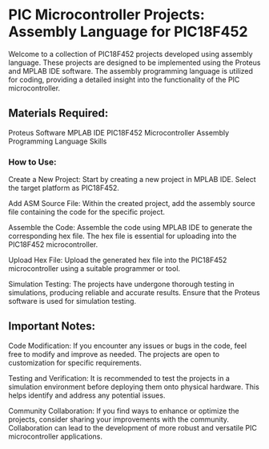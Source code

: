 # PIC Microcontroller Projects: Assembly Language for PIC18F452
Welcome to a collection of PIC18F452 projects developed using assembly language. These projects are designed to be implemented using the Proteus and MPLAB IDE software. The assembly programming language is utilized for coding, providing a detailed insight into the functionality of the PIC microcontroller.

## Materials Required:
Proteus Software
MPLAB IDE
PIC18F452 Microcontroller
Assembly Programming Language Skills
### How to Use:
Create a New Project:
Start by creating a new project in MPLAB IDE. Select the target platform as PIC18F452.

Add ASM Source File:
Within the created project, add the assembly source file containing the code for the specific project.

Assemble the Code:
Assemble the code using MPLAB IDE to generate the corresponding hex file. The hex file is essential for uploading into the PIC18F452 microcontroller.

Upload Hex File:
Upload the generated hex file into the PIC18F452 microcontroller using a suitable programmer or tool.

Simulation Testing:
The projects have undergone thorough testing in simulations, producing reliable and accurate results. Ensure that the Proteus software is used for simulation testing.

## Important Notes:
Code Modification:
If you encounter any issues or bugs in the code, feel free to modify and improve as needed. The projects are open to customization for specific requirements.

Testing and Verification:
It is recommended to test the projects in a simulation environment before deploying them onto physical hardware. This helps identify and address any potential issues.

Community Collaboration:
If you find ways to enhance or optimize the projects, consider sharing your improvements with the community. Collaboration can lead to the development of more robust and versatile PIC microcontroller applications.
